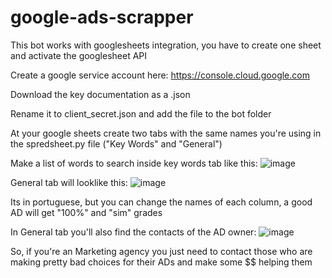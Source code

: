 # google-ads-scrapper

This bot works with googlesheets integration, you have to create one sheet and activate the googlesheet API

Create a google service account here: https://console.cloud.google.com

Download the key documentation as a .json

Rename it to client_secret.json and add the file to the bot folder

At your google sheets create two tabs with the same names you're using in the spredsheet.py file ("Key Words" and "General")

Make a list of words to search inside key words tab like this: 
![image](https://user-images.githubusercontent.com/33553051/187916315-6cf44694-8877-4211-ba22-15595674686c.png)


General tab will looklike this:
![image](https://user-images.githubusercontent.com/33553051/187917844-121a2f57-3e36-45c7-8ea5-8a159af7e4dd.png)


Its in portuguese, but you can change the names of each column, a good AD will get "100%" and "sim" grades

In General tab you'll also find the contacts of the AD owner:
![image](https://user-images.githubusercontent.com/33553051/187917431-6b1785fe-d459-4e05-9820-6b3993418d82.png)


So, if you're an Marketing agency you just need to contact those who are making pretty bad choices for their ADs and make some $$ helping them




